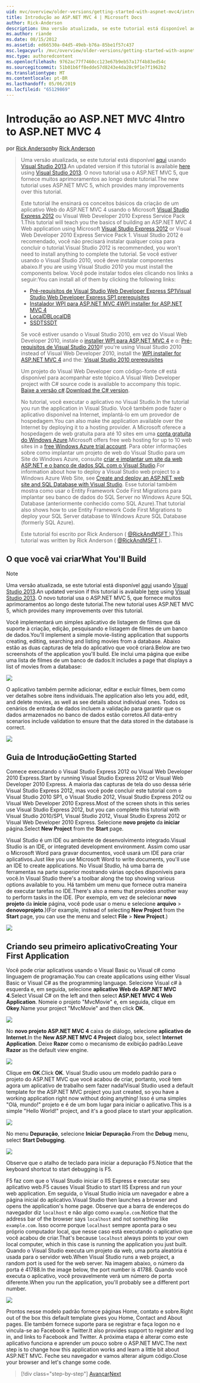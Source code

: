 ```yaml
---
uid: mvc/overview/older-versions/getting-started-with-aspnet-mvc4/intro-to-aspnet-mvc-4
title: Introdução ao ASP.NET MVC 4 | Microsoft Docs
author: Rick-Anderson
description: Uma versão atualizada, se este tutorial está disponível aqui usando o Visual Studio 2013. O novo tutorial usa o ASP.NET MVC 5, que fornece muitos aprimoramentos em t...
ms.author: riande
ms.date: 08/15/2012
ms.assetid: ed66530a-04d5-49eb-b76a-85be1f57c437
msc.legacyurl: /mvc/overview/older-versions/getting-started-with-aspnet-mvc4/intro-to-aspnet-mvc-4
msc.type: authoredcontent
ms.openlocfilehash: 9762ac77f7460cc123e67b9eb57a17f4b83ed54c
ms.sourcegitcommit: 51b01b6ff8edde57d8243e4da28c9f1e7f1962b2
ms.translationtype: MT
ms.contentlocale: pt-BR
ms.lasthandoff: 05/06/2019
ms.locfileid: "65129869"
---
```

# <a name="intro-to-aspnet-mvc-4"></a><span data-ttu-id="46199-104">Introdução ao ASP.NET MVC 4</span><span class="sxs-lookup"><span data-stu-id="46199-104">Intro to ASP.NET MVC 4</span></span>

<span data-ttu-id="46199-105">por [Rick Anderson]((https://twitter.com/RickAndMSFT))</span><span class="sxs-lookup"><span data-stu-id="46199-105">by [Rick Anderson]((https://twitter.com/RickAndMSFT))</span></span>

> <span data-ttu-id="46199-106">Uma versão atualizada, se este tutorial está disponível [aqui](../../getting-started/introduction/getting-started.md) usando [Visual Studio 2013](https://my.visualstudio.com/Downloads?q=visual%20studio%202013).</span><span class="sxs-lookup"><span data-stu-id="46199-106">An updated version if this tutorial is available [here](../../getting-started/introduction/getting-started.md) using [Visual Studio 2013](https://my.visualstudio.com/Downloads?q=visual%20studio%202013).</span></span> <span data-ttu-id="46199-107">O novo tutorial usa o ASP.NET MVC 5, que fornece muitos aprimoramentos ao longo deste tutorial.</span><span class="sxs-lookup"><span data-stu-id="46199-107">The new tutorial uses ASP.NET MVC 5, which provides many improvements over this tutorial.</span></span>
>
> <span data-ttu-id="46199-108">Este tutorial lhe ensinará os conceitos básicos da criação de um aplicativo Web do ASP.NET MVC 4 usando o Microsoft [Visual Studio Express 2012](https://www.microsoft.com/visualstudio/11/products/express) ou Visual Web Developer 2010 Express Service Pack 1.</span><span class="sxs-lookup"><span data-stu-id="46199-108">This tutorial will teach you the basics of building an ASP.NET MVC 4 Web application using Microsoft [Visual Studio Express 2012](https://www.microsoft.com/visualstudio/11/products/express) or Visual Web Developer 2010 Express Service Pack 1.</span></span> <span data-ttu-id="46199-109">Visual Studio 2012 é recomendado, você não precisará instalar qualquer coisa para concluir o tutorial.</span><span class="sxs-lookup"><span data-stu-id="46199-109">Visual Studio 2012 is recommended, you won't need to install anything to complete the tutorial.</span></span> <span data-ttu-id="46199-110">Se você estiver usando o Visual Studio 2010, você deve instalar componentes abaixo.</span><span class="sxs-lookup"><span data-stu-id="46199-110">If you are using Visual Studio 2010 you must install the components below.</span></span> <span data-ttu-id="46199-111">Você pode instalar todos eles clicando nos links a seguir:</span><span class="sxs-lookup"><span data-stu-id="46199-111">You can install all of them by clicking the following links:</span></span>
>
> - [<span data-ttu-id="46199-112">Pré-requisitos de Visual Studio Web Developer Express SP1</span><span class="sxs-lookup"><span data-stu-id="46199-112">Visual Studio Web Developer Express SP1 prerequisites</span></span>](https://www.microsoft.com/web/gallery/install.aspx?appid=VWD2010SP1Pack)
> - [<span data-ttu-id="46199-113">Instalador WPI para ASP.NET MVC 4</span><span class="sxs-lookup"><span data-stu-id="46199-113">WPI installer for ASP.NET MVC 4</span></span>](https://go.microsoft.com/fwlink/?LinkId=243392)
> - [<span data-ttu-id="46199-114">LocalDB</span><span class="sxs-lookup"><span data-stu-id="46199-114">LocalDB</span></span>](https://www.microsoft.com/web/gallery/install.aspx?appid=SQLLocalDBOnly_11_0)
> - [<span data-ttu-id="46199-115">SSDT</span><span class="sxs-lookup"><span data-stu-id="46199-115">SSDT</span></span>](https://blogs.msdn.com/b/rickandy/archive/2012/08/02/installing-and-using-sql-server-data-tools-ssdt-on-visual-studio-2010-and-vwd.aspx)
>
> <span data-ttu-id="46199-116">Se você estiver usando o Visual Studio 2010, em vez do Visual Web Developer 2010, instale o [installer WPI para ASP.NET MVC 4](https://go.microsoft.com/fwlink/?LinkId=243392) e o: [Pré-requisitos de Visual Studio 2010](https://www.microsoft.com/web/gallery/install.aspx?appsxml=&amp;appid=VS2010SP1Pack)</span><span class="sxs-lookup"><span data-stu-id="46199-116">If you're using Visual Studio 2010 instead of Visual Web Developer 2010, install the [WPI installer for ASP.NET MVC 4](https://go.microsoft.com/fwlink/?LinkId=243392) and the: [Visual Studio 2010 prerequisites](https://www.microsoft.com/web/gallery/install.aspx?appsxml=&amp;appid=VS2010SP1Pack)</span></span>
>
> <span data-ttu-id="46199-117">Um projeto do Visual Web Developer com código-fonte c# está disponível para acompanhar este tópico.</span><span class="sxs-lookup"><span data-stu-id="46199-117">A Visual Web Developer project with C# source code is available to accompany this topic.</span></span> <span data-ttu-id="46199-118">[Baixe a versão c#](https://code.msdn.microsoft.com/Intro-to-ASPNET-MVC-4-61d0219d/file/114480/1/MvcMovie.zip).</span><span class="sxs-lookup"><span data-stu-id="46199-118">[Download the C# version](https://code.msdn.microsoft.com/Intro-to-ASPNET-MVC-4-61d0219d/file/114480/1/MvcMovie.zip).</span></span>
>
> <span data-ttu-id="46199-119">No tutorial, você executar o aplicativo no Visual Studio.</span><span class="sxs-lookup"><span data-stu-id="46199-119">In the tutorial you run the application in Visual Studio.</span></span> <span data-ttu-id="46199-120">Você também pode fazer o aplicativo disponível na Internet, implantá-lo em um provedor de hospedagem.</span><span class="sxs-lookup"><span data-stu-id="46199-120">You can also make the application available over the Internet by deploying it to a hosting provider.</span></span> <span data-ttu-id="46199-121">A Microsoft oferece a hospedagem de web gratuita para até 10 sites em uma [conta gratuita do Windows Azure](https://www.windowsazure.com/pricing/free-trial/?WT.mc_id=A443DD604).</span><span class="sxs-lookup"><span data-stu-id="46199-121">Microsoft offers free web hosting for up to 10 web sites in a [free Windows Azure trial account](https://www.windowsazure.com/pricing/free-trial/?WT.mc_id=A443DD604).</span></span> <span data-ttu-id="46199-122">Para obter informações sobre como implantar um projeto de web do Visual Studio para um Site do Windows Azure, consulte [criar e implantar um site da web ASP.NET e o banco de dados SQL com o Visual Studio](https://docs.microsoft.com/dotnet/azure/).</span><span class="sxs-lookup"><span data-stu-id="46199-122">For information about how to deploy a Visual Studio web project to a Windows Azure Web Site, see [Create and deploy an ASP.NET web site and SQL Database with Visual Studio](https://docs.microsoft.com/dotnet/azure/).</span></span> <span data-ttu-id="46199-123">Esse tutorial também mostra como usar o Entity Framework Code First Migrations para implantar seu banco de dados do SQL Server no Windows Azure SQL Database (anteriormente conhecido como SQL Azure).</span><span class="sxs-lookup"><span data-stu-id="46199-123">That tutorial also shows how to use Entity Framework Code First Migrations to deploy your SQL Server database to Windows Azure SQL Database (formerly SQL Azure).</span></span>
>
> <span data-ttu-id="46199-124">Este tutorial foi escrito por Rick Anderson ( [ @RickAndMSFT ](https://twitter.com/#!/RickAndMSFT) ).</span><span class="sxs-lookup"><span data-stu-id="46199-124">This tutorial was written by Rick Anderson ( [@RickAndMSFT](https://twitter.com/#!/RickAndMSFT) ).</span></span>

## <a name="what-youll-build"></a><span data-ttu-id="46199-125">O que você vai criar</span><span class="sxs-lookup"><span data-stu-id="46199-125">What You'll Build</span></span>

> [!NOTE]
> <span data-ttu-id="46199-126">Uma versão atualizada, se este tutorial está disponível [aqui](../../getting-started/introduction/getting-started.md) usando [Visual Studio 2013](https://my.visualstudio.com/Downloads?q=visual%20studio%202013).</span><span class="sxs-lookup"><span data-stu-id="46199-126">An updated version if this tutorial is available [here](../../getting-started/introduction/getting-started.md) using [Visual Studio 2013](https://my.visualstudio.com/Downloads?q=visual%20studio%202013).</span></span> <span data-ttu-id="46199-127">O novo tutorial usa o ASP.NET MVC 5, que fornece muitos aprimoramentos ao longo deste tutorial.</span><span class="sxs-lookup"><span data-stu-id="46199-127">The new tutorial uses ASP.NET MVC 5, which provides many improvements over this tutorial.</span></span>

<span data-ttu-id="46199-128">Você implementará um simples aplicativo de listagem de filmes que dá suporte à criação, edição, pesquisando e listagem de filmes de um banco de dados.</span><span class="sxs-lookup"><span data-stu-id="46199-128">You'll implement a simple movie-listing application that supports creating, editing, searching and listing movies from a database.</span></span> <span data-ttu-id="46199-129">Abaixo estão as duas capturas de tela do aplicativo que você criará.</span><span class="sxs-lookup"><span data-stu-id="46199-129">Below are two screenshots of the application you'll build.</span></span> <span data-ttu-id="46199-130">Ele inclui uma página que exibe uma lista de filmes de um banco de dados:</span><span class="sxs-lookup"><span data-stu-id="46199-130">It includes a page that displays a list of movies from a database:</span></span>

![](intro-to-aspnet-mvc-4/_static/image1.png)

<span data-ttu-id="46199-131">O aplicativo também permite adicionar, editar e excluir filmes, bem como ver detalhes sobre itens individuais.</span><span class="sxs-lookup"><span data-stu-id="46199-131">The application also lets you add, edit, and delete movies, as well as see details about individual ones.</span></span> <span data-ttu-id="46199-132">Todos os cenários de entrada de dados incluem a validação para garantir que os dados armazenados no banco de dados estão corretos.</span><span class="sxs-lookup"><span data-stu-id="46199-132">All data-entry scenarios include validation to ensure that the data stored in the database is correct.</span></span>

![](intro-to-aspnet-mvc-4/_static/image2.png)

## <a name="getting-started"></a><span data-ttu-id="46199-133">Guia de Introdução</span><span class="sxs-lookup"><span data-stu-id="46199-133">Getting Started</span></span>

<span data-ttu-id="46199-134">Comece executando o Visual Studio Express 2012 ou Visual Web Developer 2010 Express.</span><span class="sxs-lookup"><span data-stu-id="46199-134">Start by running Visual Studio Express 2012 or Visual Web Developer 2010 Express.</span></span> <span data-ttu-id="46199-135">A maioria das capturas de tela do uso dessa série Visual Studio Express 2012, mas você pode concluir este tutorial com o Visual Studio 2010 SP1, o Visual Studio 2012, Visual Studio Express 2012 ou Visual Web Developer 2010 Express.</span><span class="sxs-lookup"><span data-stu-id="46199-135">Most of the screen shots in this series use Visual Studio Express 2012, but you can complete this tutorial with Visual Studio 2010/SP1, Visual Studio 2012, Visual Studio Express 2012 or Visual Web Developer 2010 Express.</span></span> <span data-ttu-id="46199-136">Selecione **novo projeto** da **iniciar** página.</span><span class="sxs-lookup"><span data-stu-id="46199-136">Select **New Project** from the **Start** page.</span></span>

<span data-ttu-id="46199-137">Visual Studio é um IDE ou ambiente de desenvolvimento integrado.</span><span class="sxs-lookup"><span data-stu-id="46199-137">Visual Studio is an IDE, or integrated development environment.</span></span> <span data-ttu-id="46199-138">Assim como usar o Microsoft Word para gravar documentos, você usará um IDE para criar aplicativos.</span><span class="sxs-lookup"><span data-stu-id="46199-138">Just like you use Microsoft Word to write documents, you'll use an IDE to create applications.</span></span> <span data-ttu-id="46199-139">No Visual Studio, há uma barra de ferramentas na parte superior mostrando várias opções disponíveis para você.</span><span class="sxs-lookup"><span data-stu-id="46199-139">In Visual Studio there's a toolbar along the top showing various options available to you.</span></span> <span data-ttu-id="46199-140">Há também um menu que fornece outra maneira de executar tarefas no IDE.</span><span class="sxs-lookup"><span data-stu-id="46199-140">There's also a menu that provides another way to perform tasks in the IDE.</span></span> <span data-ttu-id="46199-141">(Por exemplo, em vez de selecionar **novo projeto** da **inicie** página, você pode usar o menu e selecione **arquivo** &gt; **denovoprojeto**.)</span><span class="sxs-lookup"><span data-stu-id="46199-141">(For example, instead of selecting **New Project** from the **Start** page, you can use the menu and select **File** &gt; **New Project**.)</span></span>

![](intro-to-aspnet-mvc-4/_static/image3.png)

## <a name="creating-your-first-application"></a><span data-ttu-id="46199-142">Criando seu primeiro aplicativo</span><span class="sxs-lookup"><span data-stu-id="46199-142">Creating Your First Application</span></span>

<span data-ttu-id="46199-143">Você pode criar aplicativos usando o Visual Basic ou Visual c# como linguagem de programação.</span><span class="sxs-lookup"><span data-stu-id="46199-143">You can create applications using either Visual Basic or Visual C# as the programming language.</span></span> <span data-ttu-id="46199-144">Selecione Visual c# à esquerda e, em seguida, selecione **aplicativo Web do ASP.NET MVC 4**.</span><span class="sxs-lookup"><span data-stu-id="46199-144">Select Visual C# on the left and then select **ASP.NET MVC 4 Web Application**.</span></span> <span data-ttu-id="46199-145">Nomeie o projeto &quot;MvcMovie&quot; e, em seguida, clique em **Okey**.</span><span class="sxs-lookup"><span data-stu-id="46199-145">Name your project &quot;MvcMovie&quot; and then click **OK**.</span></span>

![](intro-to-aspnet-mvc-4/_static/image4.png)

<span data-ttu-id="46199-146">No **novo projeto ASP.NET MVC 4** caixa de diálogo, selecione **aplicativo de Internet**.</span><span class="sxs-lookup"><span data-stu-id="46199-146">In the **New ASP.NET MVC 4 Project** dialog box, select **Internet Application**.</span></span> <span data-ttu-id="46199-147">Deixe **Razor** como o mecanismo de exibição padrão.</span><span class="sxs-lookup"><span data-stu-id="46199-147">Leave **Razor** as the default view engine.</span></span>

![](intro-to-aspnet-mvc-4/_static/image5.png)

<span data-ttu-id="46199-148">Clique em **OK**.</span><span class="sxs-lookup"><span data-stu-id="46199-148">Click **OK**.</span></span> <span data-ttu-id="46199-149">Visual Studio usou um modelo padrão para o projeto do ASP.NET MVC que você acabou de criar, portanto, você tem agora um aplicativo de trabalho sem fazer nada!</span><span class="sxs-lookup"><span data-stu-id="46199-149">Visual Studio used a default template for the ASP.NET MVC project you just created, so you have a working application right now without doing anything!</span></span> <span data-ttu-id="46199-150">Isso é uma simples &quot;Olá, mundo!&quot; projeto e é de um bom lugar para iniciar o aplicativo.</span><span class="sxs-lookup"><span data-stu-id="46199-150">This is a simple &quot;Hello World!&quot; project, and it's a good place to start your application.</span></span>

![](intro-to-aspnet-mvc-4/_static/image6.png)

<span data-ttu-id="46199-151">No menu **Depuração**, selecione **Iniciar Depuração**.</span><span class="sxs-lookup"><span data-stu-id="46199-151">From the **Debug** menu, select **Start Debugging**.</span></span>

![](intro-to-aspnet-mvc-4/_static/image7.png)

<span data-ttu-id="46199-152">Observe que o atalho de teclado para iniciar a depuração F5.</span><span class="sxs-lookup"><span data-stu-id="46199-152">Notice that the keyboard shortcut to start debugging is F5.</span></span>

<span data-ttu-id="46199-153">F5 faz com que o Visual Studio iniciar o IIS Express e executar seu aplicativo web.</span><span class="sxs-lookup"><span data-stu-id="46199-153">F5 causes Visual Studio to start IIS Express and run your web application.</span></span> <span data-ttu-id="46199-154">Em seguida, o Visual Studio inicia um navegador e abre a página inicial do aplicativo.</span><span class="sxs-lookup"><span data-stu-id="46199-154">Visual Studio then launches a browser and opens the application's home page.</span></span> <span data-ttu-id="46199-155">Observe que a barra de endereços do navegador diz `localhost` e não algo como `example.com`.</span><span class="sxs-lookup"><span data-stu-id="46199-155">Notice that the address bar of the browser says `localhost` and not something like `example.com`.</span></span> <span data-ttu-id="46199-156">Isso ocorre porque `localhost` sempre aponta para o seu próprio computador local, que nesse caso está executando o aplicativo que você acabou de criar.</span><span class="sxs-lookup"><span data-stu-id="46199-156">That's because `localhost` always points to your own local computer, which in this case is running the application you just built.</span></span> <span data-ttu-id="46199-157">Quando o Visual Studio executa um projeto da web, uma porta aleatória é usada para o servidor web.</span><span class="sxs-lookup"><span data-stu-id="46199-157">When Visual Studio runs a web project, a random port is used for the web server.</span></span> <span data-ttu-id="46199-158">Na imagem abaixo, o número da porta é 41788.</span><span class="sxs-lookup"><span data-stu-id="46199-158">In the image below, the port number is 41788.</span></span> <span data-ttu-id="46199-159">Quando você executa o aplicativo, você provavelmente verá um número de porta diferente.</span><span class="sxs-lookup"><span data-stu-id="46199-159">When you run the application, you'll probably see a different port number.</span></span>

![](intro-to-aspnet-mvc-4/_static/image8.png)

<span data-ttu-id="46199-160">Prontos nesse modelo padrão fornece páginas Home, contato e sobre.</span><span class="sxs-lookup"><span data-stu-id="46199-160">Right out of the box this default template gives you Home, Contact and About pages.</span></span> <span data-ttu-id="46199-161">Ele também fornece suporte para se registrar e faça logon no e vincula-se ao Facebook e Twitter.</span><span class="sxs-lookup"><span data-stu-id="46199-161">It also provides support to register and log in, and links to Facebook and Twitter.</span></span> <span data-ttu-id="46199-162">A próxima etapa é alterar como este aplicativo funciona e aprender um pouco sobre o ASP.NET MVC.</span><span class="sxs-lookup"><span data-stu-id="46199-162">The next step is to change how this application works and learn a little bit about ASP.NET MVC.</span></span> <span data-ttu-id="46199-163">Feche seu navegador e vamos alterar algum código.</span><span class="sxs-lookup"><span data-stu-id="46199-163">Close your browser and let's change some code.</span></span>

> [!div class="step-by-step"]
> [<span data-ttu-id="46199-164">Avançar</span><span class="sxs-lookup"><span data-stu-id="46199-164">Next</span></span>](adding-a-controller.md)
